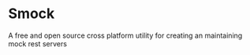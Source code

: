 # Smock

A free and open source cross platform utility for creating an maintaining mock rest servers


